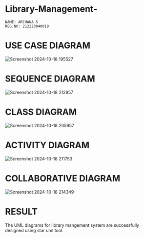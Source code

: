 # Library-Management-
```
NAME: ARCHANA S
REG.NO: 212223040019
```
# USE CASE DIAGRAM
![Screenshot 2024-10-18 195527](https://github.com/user-attachments/assets/de8cff98-e98b-4927-bd2b-552ea5832c36)
# SEQUENCE DIAGRAM
![Screenshot 2024-10-18 212857](https://github.com/user-attachments/assets/8882257f-d7da-4c44-9196-f94ff6284273)
# CLASS DIAGRAM
![Screenshot 2024-10-18 205957](https://github.com/user-attachments/assets/4319bb36-c4dc-4405-9be9-d87cfda520aa)
# ACTIVITY DIAGRAM
![Screenshot 2024-10-18 211753](https://github.com/user-attachments/assets/18bc3b00-3079-42d3-8876-fa5107e8e302)
# COLLABORATIVE DIAGRAM
![Screenshot 2024-10-18 214349](https://github.com/user-attachments/assets/df6aa3ee-c06c-4748-8f47-0aeaebf7df70)
# RESULT
The UML diagrams for library mangement system are successfully designed using star uml tool.
